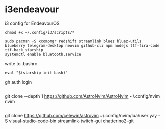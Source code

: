 # i3endeavour
i3 config for EndeavourOS

```
chmod +x ~/.config/i3/scripts/*
```

```
sudo pacman -S xcompmgr redshift streamlink bluez bluez-utils blueberry telegram-desktop neovim github-cli npm nodejs ttf-fira-code ttf-hack starship
systemctl enable bluetooth.service
```
write to .bashrc
```
eval "$(starship init bash)"

```
gh auth login
```
```
git clone --depth 1 https://github.com/AstroNvim/AstroNvim ~/.config/nvim
nvim
```
```
git clone https://github.com/celewin/astrovim ~/.config/nvim/lua/user
yay -S visual-studio-code-bin streamlink-twitch-gui chatterino2-git 


